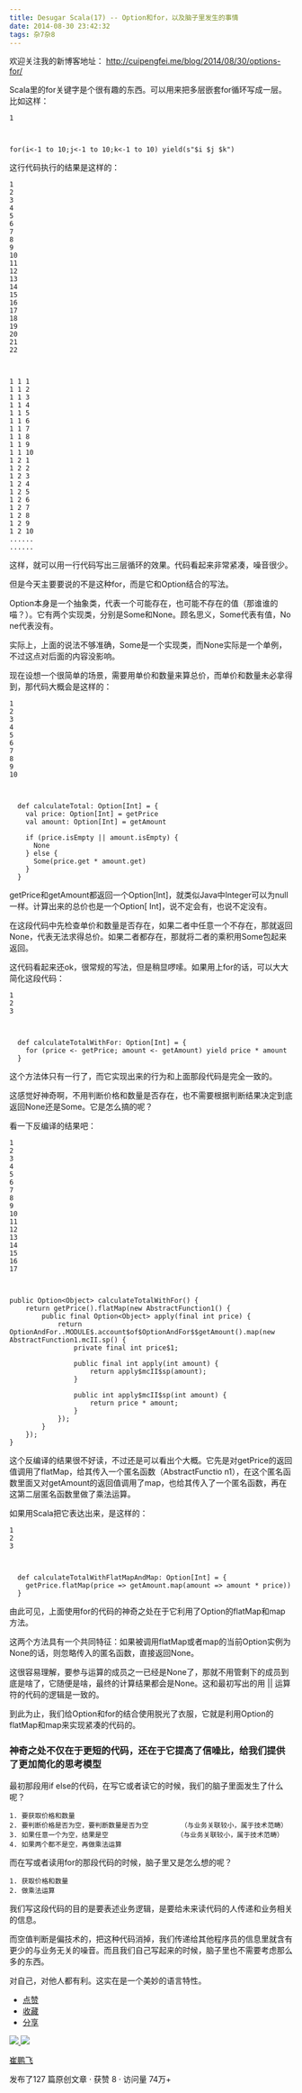 ```yaml
---
title: Desugar Scala(17) -- Option和for，以及脑子里发生的事情
date: 2014-08-30 23:42:32
tags: 杂7杂8
---
```

欢迎关注我的新博客地址： [ http://cuipengfei.me/blog/2014/08/30/options-for/
](http://cuipengfei.me/blog/2014/08/30/options-for/)

Scala里的for关键字是个很有趣的东西。可以用来把多层嵌套for循环写成一层。比如这样：

    
    
    1
    
    
    
    for(i<-1 to 10;j<-1 to 10;k<-1 to 10) yield(s"$i $j $k")
    

这行代码执行的结果是这样的：

    
    
    1
    2
    3
    4
    5
    6
    7
    8
    9
    10
    11
    12
    13
    14
    15
    16
    17
    18
    19
    20
    21
    22
    
    
    
    1 1 1
    1 1 2
    1 1 3
    1 1 4
    1 1 5
    1 1 6
    1 1 7
    1 1 8
    1 1 9
    1 1 10
    1 2 1
    1 2 2
    1 2 3
    1 2 4
    1 2 5
    1 2 6
    1 2 7
    1 2 8
    1 2 9
    1 2 10
    ......
    ......
    

这样，就可以用一行代码写出三层循环的效果。代码看起来非常紧凑，噪音很少。

但是今天主要要说的不是这种for，而是它和Option结合的写法。

Option本身是一个抽象类，代表一个可能存在，也可能不存在的值（那谁谁的喵？）。它有两个实现类，分别是Some和None。顾名思义，Some代表有值，No
ne代表没有。

实际上，上面的说法不够准确，Some是一个实现类，而None实际是一个单例，不过这点对后面的内容没影响。

现在设想一个很简单的场景，需要用单价和数量来算总价，而单价和数量未必拿得到，那代码大概会是这样的：

    
    
    1
    2
    3
    4
    5
    6
    7
    8
    9
    10
    
    
    
      def calculateTotal: Option[Int] = {
        val price: Option[Int] = getPrice
        val amount: Option[Int] = getAmount
    
        if (price.isEmpty || amount.isEmpty) {
          None
        } else {
          Some(price.get * amount.get)
        }
      }
    

getPrice和getAmount都返回一个Option[Int]，就类似Java中Integer可以为null一样。计算出来的总价也是一个Option[
Int]，说不定会有，也说不定没有。

在这段代码中先检查单价和数量是否存在，如果二者中任意一个不存在，那就返回None，代表无法求得总价。如果二者都存在，那就将二者的乘积用Some包起来返回。

这代码看起来还ok，很常规的写法，但是稍显啰嗦。如果用上for的话，可以大大简化这段代码：

    
    
    1
    2
    3
    
    
    
      def calculateTotalWithFor: Option[Int] = {
        for (price <- getPrice; amount <- getAmount) yield price * amount
      }
    

这个方法体只有一行了，而它实现出来的行为和上面那段代码是完全一致的。

这感觉好神奇啊，不用判断价格和数量是否存在，也不需要根据判断结果决定到底返回None还是Some。它是怎么搞的呢？

看一下反编译的结果吧：

    
    
    1
    2
    3
    4
    5
    6
    7
    8
    9
    10
    11
    12
    13
    14
    15
    16
    17
    
    
    
    public Option<Object> calculateTotalWithFor() {
        return getPrice().flatMap(new AbstractFunction1() {
            public final Option<Object> apply(final int price) {
                return OptionAndFor..MODULE$.account$of$OptionAndFor$$getAmount().map(new AbstractFunction1.mcII.sp() {
                    private final int price$1;
    
                    public final int apply(int amount) {
                        return apply$mcII$sp(amount);
                    }
    
                    public int apply$mcII$sp(int amount) {
                        return price * amount;
                    }
                });
            }
        });
    }
    

这个反编译的结果很不好读，不过还是可以看出个大概。它先是对getPrice的返回值调用了flatMap，给其传入一个匿名函数（AbstractFunctio
n1），在这个匿名函数里面又对getAmount的返回值调用了map，也给其传入了一个匿名函数，再在这第二层匿名函数里做了乘法运算。

如果用Scala把它表达出来，是这样的：

    
    
    1
    2
    3
    
    
    
      def calculateTotalWithFlatMapAndMap: Option[Int] = {
        getPrice.flatMap(price => getAmount.map(amount => amount * price))
      }
    

由此可见，上面使用for的代码的神奇之处在于它利用了Option的flatMap和map方法。

这两个方法具有一个共同特征：如果被调用flatMap或者map的当前Option实例为None的话，则忽略传入的匿名函数，直接返回None。

这很容易理解，要参与运算的成员之一已经是None了，那就不用管剩下的成员到底是啥了，它随便是啥，最终的计算结果都会是None。这和最初写出的用 ||
运算符的代码的逻辑是一致的。

到此为止，我们给Option和for的结合使用脱光了衣服，它就是利用Option的flatMap和map来实现紧凑的代码的。

###  神奇之处不仅在于更短的代码，还在于它提高了信噪比，给我们提供了更加简化的思考模型

最初那段用if else的代码，在写它或者读它的时候，我们的脑子里面发生了什么呢？

    
    
    1. 要获取价格和数量
    2. 要判断价格是否为空，要判断数量是否为空        （与业务关联较小，属于技术范畴）
    3. 如果任意一个为空，结果是空                 （与业务关联较小，属于技术范畴）
    4. 如果两个都不是空，再做乘法运算
    

而在写或者读用for的那段代码的时候，脑子里又是怎么想的呢？

    
    
    1. 获取价格和数量
    2. 做乘法运算
    

我们写这段代码的目的是要表述业务逻辑，是要给未来读代码的人传递和业务相关的信息。

而空值判断是偏技术的，把这种代码消掉，我们传递给其他程序员的信息里就含有更少的与业务无关的噪音。而且我们自己写起来的时候，脑子里也不需要考虑那么多的东西。

对自己，对他人都有利。这实在是一个美妙的语言特性。

  

  * [ 点赞  ](javascript:;)
  * [ 收藏  ](javascript:;)
  * [ 分享 ](javascript:;)

[ ![](https://profile.csdnimg.cn/5/2/5/3_cuipengfei1)
![](https://g.csdnimg.cn/static/user-reg-year/1x/11.png)
](https://blog.csdn.net/cuipengfei1)

[ 崔鹏飞 ](https://blog.csdn.net/cuipengfei1)

发布了127 篇原创文章  ·  获赞 8  ·  访问量 74万+

